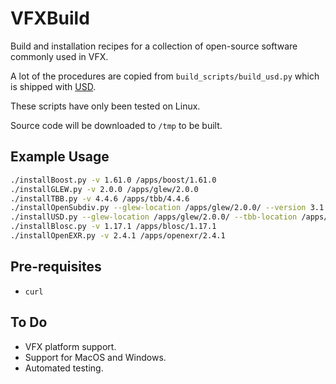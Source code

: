 # VFXBuild

Build and installation recipes for a collection of open-source software commonly used in VFX.

A lot of the procedures are copied from `build_scripts/build_usd.py` which is shipped with [USD](https://github.com/PixarAnimationStudios).

These scripts have only been tested on Linux.

Source code will be downloaded to `/tmp` to be built.

## Example Usage

```bash
./installBoost.py -v 1.61.0 /apps/boost/1.61.0
./installGLEW.py -v 2.0.0 /apps/glew/2.0.0
./installTBB.py -v 4.4.6 /apps/tbb/4.4.6
./installOpenSubdiv.py --glew-location /apps/glew/2.0.0/ --version 3.1.1 /apps/opensubdiv/3.1.1
./installUSD.py --glew-location /apps/glew/2.0.0/ --tbb-location /apps/tbb/4.4.6/ --boost-location /apps/boost/1.61.0/ --opensubdiv-location /apps/opensubdiv/3.1.1/ -v 20.02 /apps/usd/20.02
./installBlosc.py -v 1.17.1 /apps/blosc/1.17.1
./installOpenEXR.py -v 2.4.1 /apps/openexr/2.4.1
```

## Pre-requisites

- `curl`


## To Do

- VFX platform support.
- Support for MacOS and Windows.
- Automated testing.
